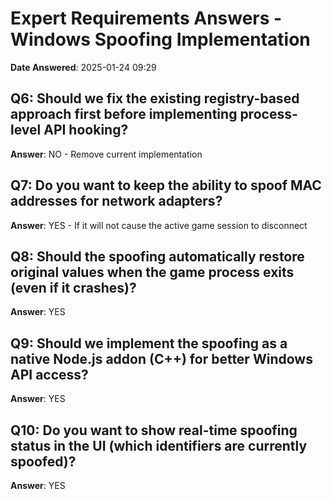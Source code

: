 # Expert Requirements Answers - Windows Spoofing Implementation

**Date Answered**: 2025-01-24 09:29

## Q6: Should we fix the existing registry-based approach first before implementing process-level API hooking?
**Answer**: NO - Remove current implementation

## Q7: Do you want to keep the ability to spoof MAC addresses for network adapters?
**Answer**: YES - If it will not cause the active game session to disconnect

## Q8: Should the spoofing automatically restore original values when the game process exits (even if it crashes)?
**Answer**: YES

## Q9: Should we implement the spoofing as a native Node.js addon (C++) for better Windows API access?
**Answer**: YES

## Q10: Do you want to show real-time spoofing status in the UI (which identifiers are currently spoofed)?
**Answer**: YES